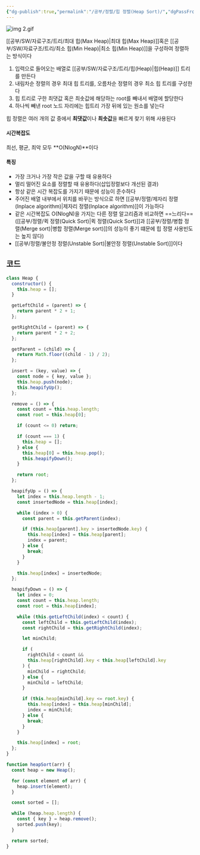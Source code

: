 ```yaml
---
{"dg-publish":true,"permalink":"/공부/정렬/힙 정렬(Heap Sort)/","dgPassFrontmatter":true}
---
```


![img 2.gif](/img/user/%EC%B2%A8%EB%B6%80%ED%8C%8C%EC%9D%BC/img%202.gif)

[[공부/SW/자료구조/트리/최대 힙(Max Heap)\|최대 힙(Max Heap)]]혹은 [[공부/SW/자료구조/트리/최소 힙(Min Heap)\|최소 힙(Min Heap)]]을 구성하여 정렬하는 방식이다

1) 입력으로 들어오는 배열로 [[공부/SW/자료구조/트리/힙(Heap)\|힙(Heap)]] 트리를 만든다
2) 내림차순 정렬의 경우 최대 힙 트리를, 오름차순 정렬의 경우 최소 힙 트리를 구성한다
3) 힙 트리로 구한 최댓값 혹은 최솟값에 해당하는 root를 빼내서 배열에 할당한다
4) 하나씩 빼낸 root 노드 자리에는 힙트리 가장 뒤에 있는 원소를 넣는다

힙 정렬은 여러 개의 값 중에서 **최댓값**이나 **최솟값**을 빠르게 찾기 위해 사용된다

#### 시간복잡도
최선, 평균, 최악 모두 **O(NlogN)**이다

#### 특징
- 가장 크거나 가장 작은 값을 구할 때 유용하다
- 멀리 떨어진 요소를 정렬할 때 유용하다(삽입정렬보다 개선된 결과)
- 항상 같은 시간 복잡도를 가지기 때문에 성능이 준수하다
- 주어진 배열 내부에서 위치를 바꾸는 방식으로 하면 [[공부/정렬/제자리 정렬(Inplace algorithm)\|제자리 정렬(Inplace algorithm)]]이 가능하다
- 같은 시간복잡도 O(NlogN)을 가지는 다른 정렬 알고리즘과 비교하면 ==느리다== ([[공부/정렬/퀵 정렬(Quick Sort)\|퀵 정렬(Quick Sort)]]과 [[공부/정렬/병합 정렬(Merge sort)\|병합 정렬(Merge sort)]]의 성능이 좋기 떄문에 힙 정렬 사용빈도는 높지 않다)
- [[공부/정렬/불안정 정렬(Unstable Sort)\|불안정 정렬(Unstable Sort)]]이다

## 코드
```javascript
class Heap {
  constructor() {
    this.heap = [];
  }

  getLeftChild = (parent) => {
    return parent * 2 + 1;
  };

  getRightChild = (parent) => {
    return parent * 2 + 2;
  };

  getParent = (child) => {
    return Math.floor((child - 1) / 2);
  };

  insert = (key, value) => {
    const node = { key, value };
    this.heap.push(node);
    this.heapifyUp();
  };

  remove = () => {
    const count = this.heap.length;
    const root = this.heap[0];

    if (count <= 0) return;

    if (count === 1) {
      this.heap = [];
    } else {
      this.heap[0] = this.heap.pop();
      this.heapifyDown();
    }

    return root;
  };

  heapifyUp = () => {
    let index = this.heap.length - 1;
    const insertedNode = this.heap[index];

    while (index > 0) {
      const parent = this.getParent(index);

      if (this.heap[parent].key > insertedNode.key) {
        this.heap[index] = this.heap[parent];
        index = parent;
      } else {
        break;
      }
    }

    this.heap[index] = insertedNode;
  };

  heapifyDown = () => {
    let index = 0;
    const count = this.heap.length;
    const root = this.heap[index];

    while (this.getLeftChild(index) < count) {
      const leftChild = this.getLeftChild(index);
      const rightChild = this.getRightChild(index);

      let minChild;

      if (
        rightChild < count &&
        this.heap[rightChild].key < this.heap[leftChild].key
      ) {
        minChild = rightChild;
      } else {
        minChild = leftChild;
      }

      if (this.heap[minChild].key <= root.key) {
        this.heap[index] = this.heap[minChild];
        index = minChild;
      } else {
        break;
      }
    }

    this.heap[index] = root;
  };
}

function heapSort(arr) {
  const heap = new Heap();

  for (const element of arr) {
    heap.insert(element);
  }

  const sorted = [];

  while (heap.heap.length) {
    const { key } = heap.remove();
    sorted.push(key);
  }

  return sorted;
}
```